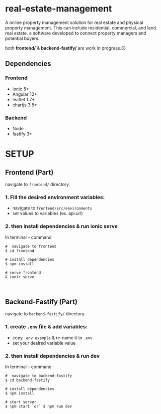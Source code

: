 # real-estate-management

A online property management solution for real estate and
physical property management. This can include residential,
commercial, and land real estate. a software developed to
connect property managers and potential buyers.

both **frontend/** & **backend-fastify/** are work in progress.😕

## **Dependencies**

### **Frontend**
- ionic 5+
- Angular 12+
- leaflet 1.7+
- chartjs 3.5+

### **Backend**
- Node
- fastify 3+

# **SETUP**

## **Frontend (Part)**

navigate to `frontend/` directory.

### **1. Fill the desired environment variables:**  
- navigate to `frontend/src/environments`
- set values to variables (ex. api.url) 

### **2. then install dependencies & run ionic serve**

In terminal - command
```
#  navigate to frontend 
$ cd frontend

# install dependencies
$ npm install

# serve frontend
& ionic serve
```

<br>

## **Backend-Fastify (Part)**
navigate to `backend-fastify/` directory.

### **1. create `.env` file & add variables:**
- copy `.env.example` & re-name it to `.env`
- set your desired variable value

### **2. then install dependencies & run dev**

In terminal - command
```
#  navigate to backend-fastify 
$ cd backend-fastify

# install dependencies
$ npm install

# start server
$ npm start `or` $ npm run dev

```